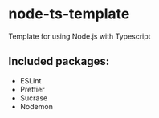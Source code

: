 # node-ts-template

Template for using Node.js with Typescript

## Included packages:
- ESLint
- Prettier
- Sucrase
- Nodemon
